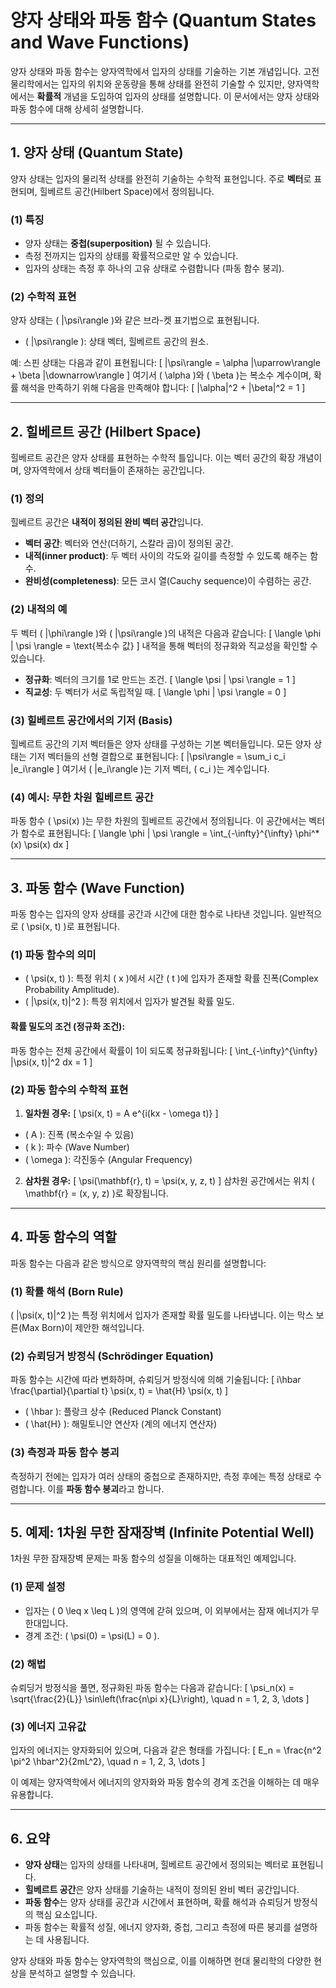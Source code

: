 # 양자 상태와 파동 함수 (Quantum States and Wave Functions)

양자 상태와 파동 함수는 양자역학에서 입자의 상태를 기술하는 기본 개념입니다. 고전 물리학에서는 입자의 위치와 운동량을 통해 상태를 완전히 기술할 수 있지만, 양자역학에서는 **확률적** 개념을 도입하여 입자의 상태를 설명합니다. 이 문서에서는 양자 상태와 파동 함수에 대해 상세히 설명합니다.

---

## 1. 양자 상태 (Quantum State)

양자 상태는 입자의 물리적 상태를 완전히 기술하는 수학적 표현입니다. 주로 **벡터**로 표현되며, 힐베르트 공간(Hilbert Space)에서 정의됩니다.

### (1) 특징
- 양자 상태는 **중첩(superposition)** 될 수 있습니다.
- 측정 전까지는 입자의 상태를 확률적으로만 알 수 있습니다.
- 입자의 상태는 측정 후 하나의 고유 상태로 수렴합니다 (파동 함수 붕괴).

### (2) 수학적 표현
양자 상태는 \( |\psi\rangle \)와 같은 브라-켓 표기법으로 표현됩니다.
- \( |\psi\rangle \): 상태 벡터, 힐베르트 공간의 원소.

예: 스핀 상태는 다음과 같이 표현됩니다:
\[
|\psi\rangle = \alpha |\uparrow\rangle + \beta |\downarrow\rangle
\]
여기서 \( \alpha \)와 \( \beta \)는 복소수 계수이며, 확률 해석을 만족하기 위해 다음을 만족해야 합니다:
\[
|\alpha|^2 + |\beta|^2 = 1
\]

---

## 2. 힐베르트 공간 (Hilbert Space)

힐베르트 공간은 양자 상태를 표현하는 수학적 틀입니다. 이는 벡터 공간의 확장 개념이며, 양자역학에서 상태 벡터들이 존재하는 공간입니다.

### (1) 정의
힐베르트 공간은 **내적이 정의된 완비 벡터 공간**입니다.
- **벡터 공간**: 벡터와 연산(더하기, 스칼라 곱)이 정의된 공간.
- **내적(inner product)**: 두 벡터 사이의 각도와 길이를 측정할 수 있도록 해주는 함수.
- **완비성(completeness)**: 모든 코시 열(Cauchy sequence)이 수렴하는 공간.

### (2) 내적의 예
두 벡터 \( |\phi\rangle \)와 \( |\psi\rangle \)의 내적은 다음과 같습니다:
\[
\langle \phi | \psi \rangle = \text{복소수 값}
\]
내적을 통해 벡터의 정규화와 직교성을 확인할 수 있습니다.

- **정규화**: 벡터의 크기를 1로 만드는 조건.
  \[
  \langle \psi | \psi \rangle = 1
  \]
- **직교성**: 두 벡터가 서로 독립적일 때.
  \[
  \langle \phi | \psi \rangle = 0
  \]

### (3) 힐베르트 공간에서의 기저 (Basis)
힐베르트 공간의 기저 벡터들은 양자 상태를 구성하는 기본 벡터들입니다. 모든 양자 상태는 기저 벡터들의 선형 결합으로 표현됩니다:
\[
|\psi\rangle = \sum_i c_i |e_i\rangle
\]
여기서 \( |e_i\rangle \)는 기저 벡터, \( c_i \)는 계수입니다.

### (4) 예시: 무한 차원 힐베르트 공간
파동 함수 \( \psi(x) \)는 무한 차원의 힐베르트 공간에서 정의됩니다. 이 공간에서는 벡터가 함수로 표현됩니다:
\[
\langle \phi | \psi \rangle = \int_{-\infty}^{\infty} \phi^*(x) \psi(x) dx
\]

---

## 3. 파동 함수 (Wave Function)

파동 함수는 입자의 양자 상태를 공간과 시간에 대한 함수로 나타낸 것입니다. 일반적으로 \( \psi(x, t) \)로 표현됩니다.

### (1) 파동 함수의 의미
- \( \psi(x, t) \): 특정 위치 \( x \)에서 시간 \( t \)에 입자가 존재할 확률 진폭(Complex Probability Amplitude).
- \( |\psi(x, t)|^2 \): 특정 위치에서 입자가 발견될 확률 밀도.

#### 확률 밀도의 조건 (정규화 조건):
파동 함수는 전체 공간에서 확률이 1이 되도록 정규화됩니다:
\[
\int_{-\infty}^{\infty} |\psi(x, t)|^2 dx = 1
\]

### (2) 파동 함수의 수학적 표현
1. **일차원 경우:**
\[
\psi(x, t) = A e^{i(kx - \omega t)}
\]
- \( A \): 진폭 (복소수일 수 있음)
- \( k \): 파수 (Wave Number)
- \( \omega \): 각진동수 (Angular Frequency)

2. **삼차원 경우:**
\[
\psi(\mathbf{r}, t) = \psi(x, y, z, t)
\]
삼차원 공간에서는 위치 \( \mathbf{r} = (x, y, z) \)로 확장됩니다.

---

## 4. 파동 함수의 역할

파동 함수는 다음과 같은 방식으로 양자역학의 핵심 원리를 설명합니다:

### (1) 확률 해석 (Born Rule)
\( |\psi(x, t)|^2 \)는 특정 위치에서 입자가 존재할 확률 밀도를 나타냅니다. 이는 막스 보른(Max Born)이 제안한 해석입니다.

### (2) 슈뢰딩거 방정식 (Schrödinger Equation)
파동 함수는 시간에 따라 변화하며, 슈뢰딩거 방정식에 의해 기술됩니다:
\[
i\hbar \frac{\partial}{\partial t} \psi(x, t) = \hat{H} \psi(x, t)
\]
- \( \hbar \): 플랑크 상수 (Reduced Planck Constant)
- \( \hat{H} \): 해밀토니안 연산자 (계의 에너지 연산자)

### (3) 측정과 파동 함수 붕괴
측정하기 전에는 입자가 여러 상태의 중첩으로 존재하지만, 측정 후에는 특정 상태로 수렴합니다. 이를 **파동 함수 붕괴**라고 합니다.

---

## 5. 예제: 1차원 무한 잠재장벽 (Infinite Potential Well)

1차원 무한 잠재장벽 문제는 파동 함수의 성질을 이해하는 대표적인 예제입니다.

### (1) 문제 설정
- 입자는 \( 0 \leq x \leq L \)의 영역에 갇혀 있으며, 이 외부에서는 잠재 에너지가 무한대입니다.
- 경계 조건: \( \psi(0) = \psi(L) = 0 \).

### (2) 해법
슈뢰딩거 방정식을 풀면, 정규화된 파동 함수는 다음과 같습니다:
\[
\psi_n(x) = \sqrt{\frac{2}{L}} \sin\left(\frac{n\pi x}{L}\right), \quad n = 1, 2, 3, \dots
\]

### (3) 에너지 고유값
입자의 에너지는 양자화되어 있으며, 다음과 같은 형태를 가집니다:
\[
E_n = \frac{n^2 \pi^2 \hbar^2}{2mL^2}, \quad n = 1, 2, 3, \dots
\]

이 예제는 양자역학에서 에너지의 양자화와 파동 함수의 경계 조건을 이해하는 데 매우 유용합니다.

---

## 6. 요약

- **양자 상태**는 입자의 상태를 나타내며, 힐베르트 공간에서 정의되는 벡터로 표현됩니다.
- **힐베르트 공간**은 양자 상태를 기술하는 내적이 정의된 완비 벡터 공간입니다.
- **파동 함수**는 양자 상태를 공간과 시간에서 표현하며, 확률 해석과 슈뢰딩거 방정식의 핵심 요소입니다.
- 파동 함수는 확률적 성질, 에너지 양자화, 중첩, 그리고 측정에 따른 붕괴를 설명하는 데 사용됩니다.

양자 상태와 파동 함수는 양자역학의 핵심으로, 이를 이해하면 현대 물리학의 다양한 현상을 분석하고 설명할 수 있습니다.